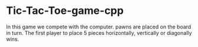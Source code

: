 # Tic-Tac-Toe-game-cpp

In this game we compete with the computer. pawns are placed on the board in turn. The first player to place 5 pieces horizontally, vertically or diagonally wins.
